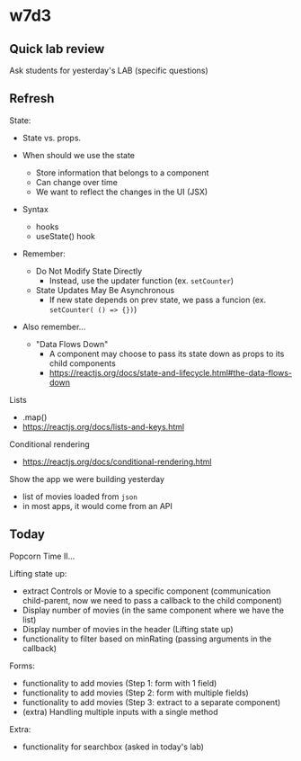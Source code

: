 
# w7d3

<!-- 

Notes:
- We will work on the app "popcorn-time" we created the day before
- React Forms can take much longer than it seems (about 4h)

LAB today ("React IronNutrition") is VERY VERY demanding
- try to finish earlier so that they have more time
- offer students the possibility to work in pairs
- give extra guidance for first iterations


-->


## Quick lab review

Ask students for yesterday's LAB (specific questions)



## Refresh


State:

- State vs. props.

- When should we use the state
  - Store information that belongs to a component
  - Can change over time
  - We want to reflect the changes in the UI (JSX)

- Syntax
  - hooks
  - useState() hook

- Remember:
    - Do Not Modify State Directly
        - Instead, use the updater function (ex. `setCounter`)
    - State Updates May Be Asynchronous
        - If new state depends on prev state, we pass a funcion
        (ex. `setCounter( () => {})`)

- Also remember...
    - "Data Flows Down"
      - A component may choose to pass its state down as props to its child components
      - https://reactjs.org/docs/state-and-lifecycle.html#the-data-flows-down


Lists
- .map()
- https://reactjs.org/docs/lists-and-keys.html

Conditional rendering
- https://reactjs.org/docs/conditional-rendering.html


Show the app we were building yesterday
- list of movies loaded from `json`
- in most apps, it would come from an API



## Today

Popcorn Time II...

Lifting state up:
- extract Controls or Movie to a specific component (communication child-parent, now we need to pass a callback to the child component) 
- Display number of movies (in the same component where we have the list)
- Display number of movies in the header (Lifting state up)
- functionality to filter based on minRating (passing arguments in the callback)


Forms:
- functionality to add movies (Step 1: form with 1 field)
- functionality to add movies (Step 2: form with multiple fields)
- functionality to add movies (Step 3: extract to a separate component)
- (extra) Handling multiple inputs with a single method


Extra:
- functionality for searchbox (asked in today's lab)
